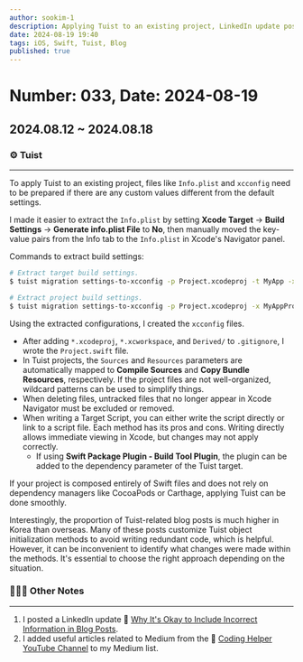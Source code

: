 ```yaml
---
author: sookim-1
description: Applying Tuist to an existing project, LinkedIn update post, organizing Medium coding helper resources
date: 2024-08-19 19:40
tags: iOS, Swift, Tuist, Blog
published: true
---
```

# Number: 033, Date: 2024-08-19
## 2024.08.12 ~ 2024.08.18
### ⚙️ Tuist

---

To apply Tuist to an existing project, files like `Info.plist` and `xcconfig` need to be prepared if there are any custom values different from the default settings.

I made it easier to extract the `Info.plist` by setting **Xcode Target** -> **Build Settings** -> **Generate info.plist File** to **No**, then manually moved the key-value pairs from the Info tab to the `Info.plist` in Xcode's Navigator panel.

Commands to extract build settings:

```bash
# Extract target build settings.
$ tuist migration settings-to-xcconfig -p Project.xcodeproj -t MyApp -x MyApp.xcconfig

# Extract project build settings.
$ tuist migration settings-to-xcconfig -p Project.xcodeproj -x MyAppProject.xcconfig
```

Using the extracted configurations, I created the `xcconfig` files.

- After adding `*.xcodeproj`, `*.xcworkspace`, and `Derived/` to `.gitignore`, I wrote the `Project.swift` file.
- In Tuist projects, the `Sources` and `Resources` parameters are automatically mapped to **Compile Sources** and **Copy Bundle Resources**, respectively. If the project files are not well-organized, wildcard patterns can be used to simplify things.
- When deleting files, untracked files that no longer appear in Xcode Navigator must be excluded or removed.
- When writing a Target Script, you can either write the script directly or link to a script file. Each method has its pros and cons. Writing directly allows immediate viewing in Xcode, but changes may not apply correctly.
    - If using **Swift Package Plugin - Build Tool Plugin**, the plugin can be added to the dependency parameter of the Tuist target.

If your project is composed entirely of Swift files and does not rely on dependency managers like CocoaPods or Carthage, applying Tuist can be done smoothly.

Interestingly, the proportion of Tuist-related blog posts is much higher in Korea than overseas. Many of these posts customize Tuist object initialization methods to avoid writing redundant code, which is helpful. However, it can be inconvenient to identify what changes were made within the methods. It's essential to choose the right approach depending on the situation.

### 🙋🏻‍♂️ Other Notes

---

1. I posted a LinkedIn update 🔗 [Why It's Okay to Include Incorrect Information in Blog Posts](https://www.linkedin.com/posts/sookim1_개발블로그를-시작하려고-할-때-잘못된-정보를-공유하는-것에-대한-두려움-activity-7229460165526175744-Dyn-?utm_source=share&utm_medium=member_desktop).
2. I added useful articles related to Medium from the 🔗 [Coding Helper YouTube Channel](https://www.youtube.com/@user-wi3bv5zr9g) to my Medium list.
